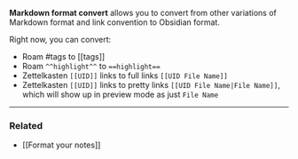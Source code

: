 **Markdown format convert** allows you to convert from other variations of Markdown format and link convention to Obsidian format.

Right now, you can convert:

- Roam #tags to [[tags]]
- Roam `^^highlight^^` to `==highlight==`
- Zettelkasten `[[UID]]` links to full links `[[UID File Name]]`
- Zettelkasten `[[UID]]` links to pretty links `[[UID File Name|File Name]]`, which will show up in preview mode as just `File Name`

---

### Related

- [[Format your notes]]